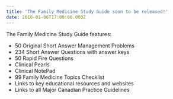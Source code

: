 ```yaml
---
title: 'The Family Medicine Study Guide soon to be released!'
date: 2016-01-06T17:00:00.000Z
---
```


The Family Medicine Study Guide features:

* 50 Original Short Answer Management Problems
* 234 Short Answer Questions with answer keys
* 50 Rapid Fire Questions
* Clinical Pearls
* Clinical NotePad
* 99 Family Medicine Topics Checklist
* Links to key educational resources and websites
* Links to all Major Canadian Practice Guidelines